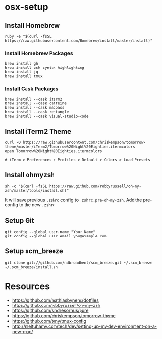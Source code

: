 # osx-setup

## Install Homebrew
```
ruby -e "$(curl -fsSL https://raw.githubusercontent.com/Homebrew/install/master/install)"
```

### Install Homebrew Packages
```
brew install gh
brew install zsh-syntax-highlighting
brew install jq
brew install tmux
```

### Install Cask Packages
```
brew install --cask iterm2
brew install --cask caffeine
brew install --cask macpass
brew install --cask rectangle
brew install --cask visual-studio-code
```

## Install iTerm2 Theme
```
curl -O https://raw.githubusercontent.com/chriskempson/tomorrow-theme/master/iTerm2/Tomorrow%20Night%20Eighties.itermcolors
open Tomorrow%20Night%20Eighties.itermcolors

# iTerm > Preferences > Profiles > Default > Colors > Load Presets
```

## Install ohmyzsh
```
sh -c "$(curl -fsSL https://raw.github.com/robbyrussell/oh-my-zsh/master/tools/install.sh)"
```

It will save previous `.zshrc` config to `.zshrc.pre-oh-my-zsh`. Add the pre-config to the new `.zshrc`

## Setup Git
```
git config --global user.name "Your Name"
git config --global user.email you@example.com
```

## Setup scm_breeze
```
git clone git://github.com/ndbroadbent/scm_breeze.git ~/.scm_breeze
~/.scm_breeze/install.sh
```

# Resources
- https://github.com/mathiasbynens/dotfiles
- https://github.com/robbyrussell/oh-my-zsh
- https://github.com/sindresorhus/pure
- https://github.com/chriskempson/tomorrow-theme
- https://github.com/tony/tmux-config
- http://meltuhamy.com/tech/dev/setting-up-my-dev-environment-on-a-new-mac/
